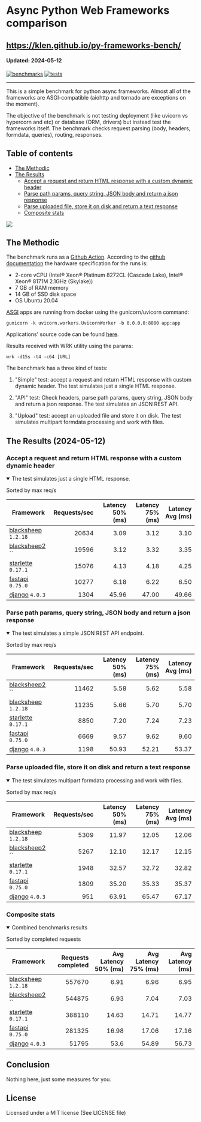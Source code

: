 # Async Python Web Frameworks comparison

https://klen.github.io/py-frameworks-bench/
----------
#### Updated: 2024-05-12

[![benchmarks](https://github.com/klen/py-frameworks-bench/actions/workflows/benchmarks.yml/badge.svg)](https://github.com/klen/py-frameworks-bench/actions/workflows/benchmarks.yml)
[![tests](https://github.com/klen/py-frameworks-bench/actions/workflows/tests.yml/badge.svg)](https://github.com/klen/py-frameworks-bench/actions/workflows/tests.yml)

----------

This is a simple benchmark for python async frameworks. Almost all of the
frameworks are ASGI-compatible (aiohttp and tornado are exceptions on the
moment).

The objective of the benchmark is not testing deployment (like uvicorn vs
hypercorn and etc) or database (ORM, drivers) but instead test the frameworks
itself. The benchmark checks request parsing (body, headers, formdata,
queries), routing, responses.

## Table of contents

* [The Methodic](#the-methodic)
* [The Results](#the-results-2024-05-12)
    * [Accept a request and return HTML response with a custom dynamic header](#html)
    * [Parse path params, query string, JSON body and return a json response](#api)
    * [Parse uploaded file, store it on disk and return a text response](#upload)
    * [Composite stats ](#composite)



<img src='https://quickchart.io/chart?width=800&height=400&c=%7Btype%3A%22bar%22%2Cdata%3A%7Blabels%3A%5B%22blacksheep%22%2C%22blacksheep2%22%2C%22starlette%22%2C%22fastapi%22%2C%22django%22%5D%2Cdatasets%3A%5B%7Blabel%3A%22num%20of%20req%22%2Cdata%3A%5B557670%2C544875%2C388110%2C281325%2C51795%5D%7D%5D%7D%7D' />

## The Methodic

The benchmark runs as a [Github Action](https://github.com/features/actions).
According to the [github
documentation](https://docs.github.com/en/actions/using-github-hosted-runners/about-github-hosted-runners)
the hardware specification for the runs is:

* 2-core vCPU (Intel® Xeon® Platinum 8272CL (Cascade Lake), Intel® Xeon® 8171M 2.1GHz (Skylake))
* 7 GB of RAM memory
* 14 GB of SSD disk space
* OS Ubuntu 20.04

[ASGI](https://asgi.readthedocs.io/en/latest/) apps are running from docker using the gunicorn/uvicorn command:

    gunicorn -k uvicorn.workers.UvicornWorker -b 0.0.0.0:8080 app:app

Applications' source code can be found
[here](https://github.com/klen/py-frameworks-bench/tree/develop/frameworks).

Results received with WRK utility using the params:

    wrk -d15s -t4 -c64 [URL]

The benchmark has a three kind of tests:

1. "Simple" test: accept a request and return HTML response with custom dynamic
   header. The test simulates just a single HTML response.

2. "API" test: Check headers, parse path params, query string, JSON body and return a json
   response. The test simulates an JSON REST API.

3. "Upload" test: accept an uploaded file and store it on disk. The test
   simulates multipart formdata processing and work with files.


## The Results (2024-05-12)

<h3 id="html"> Accept a request and return HTML response with a custom dynamic header</h3>
<details open>
<summary> The test simulates just a single HTML response. </summary>

Sorted by max req/s

| Framework | Requests/sec | Latency 50% (ms) | Latency 75% (ms) | Latency Avg (ms) |
| --------- | -----------: | ---------------: | ---------------: | ---------------: |
| [blacksheep](https://pypi.org/project/blacksheep/) `1.2.18` | 20634 | 3.09 | 3.12 | 3.10
| [blacksheep2](https://pypi.org/project/blacksheep2/) `` | 19596 | 3.12 | 3.32 | 3.35
| [starlette](https://pypi.org/project/starlette/) `0.17.1` | 15076 | 4.13 | 4.18 | 4.25
| [fastapi](https://pypi.org/project/fastapi/) `0.75.0` | 10277 | 6.18 | 6.22 | 6.50
| [django](https://pypi.org/project/django/) `4.0.3` | 1304 | 45.96 | 47.00 | 49.66


</details>

<h3 id="api"> Parse path params, query string, JSON body and return a json response</h3>
<details open>
<summary> The test simulates a simple JSON REST API endpoint.  </summary>

Sorted by max req/s

| Framework | Requests/sec | Latency 50% (ms) | Latency 75% (ms) | Latency Avg (ms) |
| --------- | -----------: | ---------------: | ---------------: | ---------------: |
| [blacksheep2](https://pypi.org/project/blacksheep2/) `` | 11462 | 5.58 | 5.62 | 5.58
| [blacksheep](https://pypi.org/project/blacksheep/) `1.2.18` | 11235 | 5.66 | 5.70 | 5.70
| [starlette](https://pypi.org/project/starlette/) `0.17.1` | 8850 | 7.20 | 7.24 | 7.23
| [fastapi](https://pypi.org/project/fastapi/) `0.75.0` | 6669 | 9.57 | 9.62 | 9.60
| [django](https://pypi.org/project/django/) `4.0.3` | 1198 | 50.93 | 52.21 | 53.37

</details>

<h3 id="upload"> Parse uploaded file, store it on disk and return a text response</h3>
<details open>
<summary> The test simulates multipart formdata processing and work with files.  </summary>

Sorted by max req/s

| Framework | Requests/sec | Latency 50% (ms) | Latency 75% (ms) | Latency Avg (ms) |
| --------- | -----------: | ---------------: | ---------------: | ---------------: |
| [blacksheep](https://pypi.org/project/blacksheep/) `1.2.18` | 5309 | 11.97 | 12.05 | 12.06
| [blacksheep2](https://pypi.org/project/blacksheep2/) `` | 5267 | 12.10 | 12.17 | 12.15
| [starlette](https://pypi.org/project/starlette/) `0.17.1` | 1948 | 32.57 | 32.72 | 32.82
| [fastapi](https://pypi.org/project/fastapi/) `0.75.0` | 1809 | 35.20 | 35.33 | 35.37
| [django](https://pypi.org/project/django/) `4.0.3` | 951 | 63.91 | 65.47 | 67.17


</details>

<h3 id="composite"> Composite stats </h3>
<details open>
<summary> Combined benchmarks results</summary>

Sorted by completed requests

| Framework | Requests completed | Avg Latency 50% (ms) | Avg Latency 75% (ms) | Avg Latency (ms) |
| --------- | -----------------: | -------------------: | -------------------: | ---------------: |
| [blacksheep](https://pypi.org/project/blacksheep/) `1.2.18` | 557670 | 6.91 | 6.96 | 6.95
| [blacksheep2](https://pypi.org/project/blacksheep2/) `` | 544875 | 6.93 | 7.04 | 7.03
| [starlette](https://pypi.org/project/starlette/) `0.17.1` | 388110 | 14.63 | 14.71 | 14.77
| [fastapi](https://pypi.org/project/fastapi/) `0.75.0` | 281325 | 16.98 | 17.06 | 17.16
| [django](https://pypi.org/project/django/) `4.0.3` | 51795 | 53.6 | 54.89 | 56.73

</details>

## Conclusion

Nothing here, just some measures for you.

## License

Licensed under a MIT license (See LICENSE file)